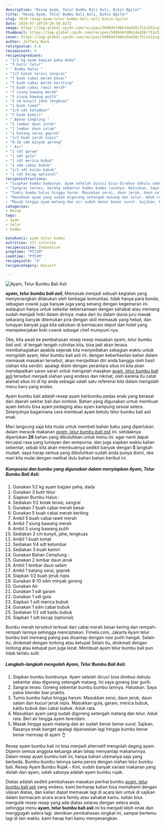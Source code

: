 ```yaml
---
description: "Resep Ayam, Telur Bumbu Bali Asli, Bikin Ngiler"
title: "Resep Ayam, Telur Bumbu Bali Asli, Bikin Ngiler"
slug: 3019-resep-ayam-telur-bumbu-bali-asli-bikin-ngiler
date: 2020-07-10T19:20:50.027Z
image: https://img-global.cpcdn.com/recipes/5898d4fd0b1ded20/751x532cq70/ayam-telur-bumbu-bali-asli-foto-resep-utama.jpg
thumbnail: https://img-global.cpcdn.com/recipes/5898d4fd0b1ded20/751x532cq70/ayam-telur-bumbu-bali-asli-foto-resep-utama.jpg
cover: https://img-global.cpcdn.com/recipes/5898d4fd0b1ded20/751x532cq70/ayam-telur-bumbu-bali-asli-foto-resep-utama.jpg
author: Jeffery Beck
ratingvalue: 4.4
reviewcount: 4
recipeingredient:
- "1/2 kg ayam bagian paha dada"
- "3 butir telur"
- " Bumbu Halus "
- "1/2 kotak terasi sangrai"
- "7 buah cabai merah besar"
- "5 buah cabai merah keriting"
- "5 buah cabai rawit merah"
- "7 siung bawang merah"
- "5 siung bawang putih"
- "2 cm kunyit jahe lengkuas"
- "1 buah tomat"
- "1/4 sdt ketumbar"
- "3 buah kemiri"
- " Bahan Cemplung "
- "2 lembar daun jeruk"
- "1 lembar daun salam"
- "1 batang serai geprek"
- "1/2 buah jeruk nipis"
- "8-10 sdm minyak goreng"
- " Air"
- "1 sdt garam"
- "1 sdt gula"
- "1 sdt merica bubuk"
- "1 sdm cabai bubuk"
- "1/2 sdt kaldu bubuk"
- "1 sdt kecap optional"
recipeinstructions:
- "Siapkan bumbu bumbunya. Ayam setelah dicuci bisa direbus dahulu sebentar atau digoreng setengah matang. Ini saya goreng biar gurih."
- "Sangrai terasi. Goreng sebentar bumbu bumbu lainnya. Haluskan. Saya pakai blender biar praktis."
- "Tumis bumbu halus hingga harum. Masukkan serai, daun jeruk, daun salam dan kucuri jeruk nipis. Masukkan gula, garam, merica bubuk, kaldu bubuk dan cabai bubuk. Aduk rata."
- "Masukkan ayam yang sudah digoreng setengah matang dan telur. Aduk rata. Beri air hingga ayam terendam."
- "Masak hingga ayam matang dan air sudah benar benar surut. Sajikan. Rasanya enak banget apalagi dipanaskan lagi hingga bumbu benar benar meresap di ayam 👌"
categories:
- Resep
tags:
- ayam
- telur
- bumbu

katakunci: ayam telur bumbu 
nutrition: 117 calories
recipecuisine: Indonesian
preptime: "PT21M"
cooktime: "PT53M"
recipeyield: "4"
recipecategory: Dessert

---
```



![Ayam, Telur Bumbu Bali Asli](https://img-global.cpcdn.com/recipes/5898d4fd0b1ded20/751x532cq70/ayam-telur-bumbu-bali-asli-foto-resep-utama.jpg)

<b><i>ayam, telur bumbu bali asli</i></b>, Memasak menjadi sebuah kegiatan yang menyenangkan dilakukan oleh berbagai komunitas. tidak hanya para bunda, sebagian cowok juga banyak juga yang senang dengan kegemaran ini. walaupun hanya untuk sekedar kebersamaan dengan sahabat atau memang sudah menjadi hobi dalam dirinya. maka dari itu dalam dunia juru masak sekarang banyak ditemukan pria dengan skill memasak yang hebat, dan lumayan banyak juga kita saksikan di bermacam depot dan hotel yang mempekerjakan koki cowok sebagai chef mumpuni nya.

Oke, kita awali ke pembahasan resep resep masakan <i>ayam, telur bumbu bali asli</i>. di tengah tengah rutinitas kita, bisa jadi akan terasa membahagiakan apabila sejenak kita menyediakan sebagian waktu untuk mengolah ayam, telur bumbu bali asli ini. dengan keberhasilan kalian dalam memasak masakan tersebut, akan menjadikan diri anda bangga oleh hasil olahan kita sendiri. apalagi disini dengan perantara situs ini kita akan mendapatkan saran saran untuk mengolah masakan <u>ayam, telur bumbu bali asli</u> tersebut menjadi olahan yang endess dan nikmat, oleh karena itu catat alamat situs ini di hp anda sebagai salah satu referensi kita dalam mengolah menu baru yang endes.

Ayam bumbu bali adalah resep ayam berbumbu pedas enak yang berasal dari daerah sekitar bali dan lombok. Bahan yang digunakan untuk membuat ayam betutu bisa ayam pedaging atau ayam kampung sesuai selera. Selanjutnya bagaimana cara membuat ayam betutu telur bumbu bali asli enak.


Mari langsung saja kita mulai untuk membeli bahan baku yang diperlukan dalam meracik makanan <u><i>ayam, telur bumbu bali asli</i></u> ini. setidaknya diperlukan <b>26</b> bahan yang dibutuhkan untuk menu ini. agar nanti dapat tercapai rasa yang lumayan dan sempurna. dan juga siapkan waktu kalian sebentar, sebab kita akan membuatnya sedikit banyak dengan <b>5</b> langkah mudah. saya harap semua yang dibutuhkan sudah anda punya disini, oke mari kita mulai dengan melihat dulu bahan bahan berikut ini.

<!--inarticleads1-->

##### Komposisi dan bumbu yang digunakan dalam menyiapkan Ayam, Telur Bumbu Bali Asli:

1. Gunakan 1/2 kg ayam bagian paha, dada
1. Gunakan 3 butir telur
1. Siapkan  Bumbu Halus :
1. Sediakan 1/2 kotak terasi, sangrai
1. Gunakan 7 buah cabai merah besar
1. Gunakan 5 buah cabai merah keriting
1. Ambil 5 buah cabai rawit merah
1. Ambil 7 siung bawang merah
1. Ambil 5 siung bawang putih
1. Sediakan 2 cm kunyit, jahe, lengkuas
1. Ambil 1 buah tomat
1. Sediakan 1/4 sdt ketumbar
1. Sediakan 3 buah kemiri
1. Gunakan  Bahan Cemplung :
1. Gunakan 2 lembar daun jeruk
1. Ambil 1 lembar daun salam
1. Ambil 1 batang serai, geprek
1. Siapkan 1/2 buah jeruk nipis
1. Gunakan 8-10 sdm minyak goreng
1. Gunakan  Air
1. Gunakan 1 sdt garam
1. Gunakan 1 sdt gula
1. Siapkan 1 sdt merica bubuk
1. Gunakan 1 sdm cabai bubuk
1. Sediakan 1/2 sdt kaldu bubuk
1. Siapkan 1 sdt kecap (optional)


Bumbu merah tersebut terbuat dari cabai merah besar kering dan rempah-rempah lainnya sehingga menciptakan. Fimela.com, Jakarta Ayam telur bumbu bali memang paling pas disantap dengan nasi putih hangat. Selain itu, dinikmati dengan lontong atau ketupat Selain itu, dinikmati dengan lontong atau ketupat pun juga lezat. Membuat ayam telur bumbu bali pun tidak terlalu sulit. 

<!--inarticleads2-->

##### Langkah-langkah mengolah Ayam, Telur Bumbu Bali Asli:

1. Siapkan bumbu bumbunya. Ayam setelah dicuci bisa direbus dahulu sebentar atau digoreng setengah matang. Ini saya goreng biar gurih.
1. Sangrai terasi. Goreng sebentar bumbu bumbu lainnya. Haluskan. Saya pakai blender biar praktis.
1. Tumis bumbu halus hingga harum. Masukkan serai, daun jeruk, daun salam dan kucuri jeruk nipis. Masukkan gula, garam, merica bubuk, kaldu bubuk dan cabai bubuk. Aduk rata.
1. Masukkan ayam yang sudah digoreng setengah matang dan telur. Aduk rata. Beri air hingga ayam terendam.
1. Masak hingga ayam matang dan air sudah benar benar surut. Sajikan. Rasanya enak banget apalagi dipanaskan lagi hingga bumbu benar benar meresap di ayam 👌


Resep ayam bumbu bali ini bisa menjadi alternatif mengolah daging ayam. Dijamin semua anggota keluarga akan lahap menyantap makanannya. Dalam resep ayam bumbu bali ini, hanya bahan utamanya saja yang berbeda. Bumbu-bumbu lainnya sama persis dengan olahan telur bumbu bali. Resep Ayam Bumbu Rujak - Kini, sudah banyak variasi makanan yang diolah dari ayam, salah satunya adalah ayam bumbu rujak. 

Diatas adalah sedikit pembahasan masakan perihal bumbu <u>ayam, telur bumbu bali asli</u> yang endess. kami berharap kalian bisa memahami dengan ulasan diatas, dan kalian dapat memasak lagi di acara lain untuk di sajikan dalam bermacam acara acara family atau sahabat kamu. kalian bisa mengulik resep resep yang ada diatas selaras dengan selera anda, sehingga menu <b>ayam, telur bumbu bali asli</b> ini bs menjadi lebih enak dan menggugah selera lagi. demikian pembahasan singkat ini, sampai bertemu lagi di lain waktu. kami harap hari kamu menyenangkan.
